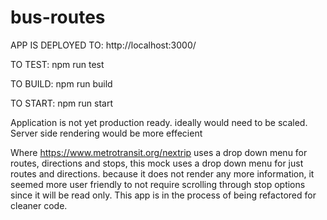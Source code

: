 # bus-routes

APP IS DEPLOYED TO: 
http://localhost:3000/


TO TEST:
  npm run test


TO BUILD:
  npm run build


TO START:
  npm run start




Application is not yet production ready. ideally would need to be scaled. Server side rendering would be more effecient


Where https://www.metrotransit.org/nextrip uses a drop down menu for routes, directions and stops, this mock uses a drop down menu for just routes and directions. 
because it does not render any more information, it seemed more user friendly to not require scrolling through stop options since it will be read only. This app is in the process of being refactored for cleaner code. 
